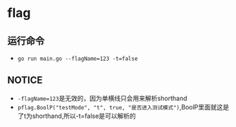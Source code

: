 # flag

## 运行命令
 - `go run main.go --flagName=123 -t=false`
 
## NOTICE
 - `-flagName=123`是无效的，因为单横线只会用来解析shorthand
 - `pflag.BoolP("testMode", "t", true, "是否进入测试模式")`,BoolP里面就这是了t为shorthand,所以-t=false是可以解析的
